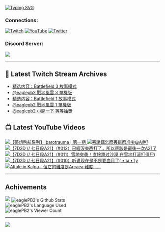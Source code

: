 <!--### Hello people, I'm EaglePB2 - The one who building something for fun 👋
Thank you for standby for this profile.   
The purpose of this profile is coming soon.   
You may come back later, as you wish if this readme.md is updated.   -->

<a href="https://git.io/typing-svg"><img src="https://readme-typing-svg.herokuapp.com?font=Fira+Code&duration=1000&pause=5000&vCenter=true&random=false&width=500&lines=%F0%9F%91%8B+Hello+Everyone%2C+I'm+EaglePB2.;%F0%9F%99%87+Thank+you+for+stopping+by+my+profile.+;%F0%9F%94%AD+%3D%3D%3D%3D+%F0%9F%94%AD;%F0%9F%91%8B+%E4%BD%A0%E5%A5%BD%EF%BC%8C%E6%AD%A1%E8%BF%8E%E4%BE%86%E5%88%B0%E6%88%91%E7%9A%84%E4%BB%A3%E7%A2%BC%E5%BA%AB%E3%80%82;%F0%9F%99%87+%E6%84%9F%E8%AC%9D%E5%89%8D%E4%BE%86%E5%8F%83%E8%A7%80%E5%B0%8F%E5%B1%8B+owo~" alt="Typing SVG" /></a>

### Connections:

[![Twitch](https://img.shields.io/badge/Twitch-9347FF?style=flat-square&logo=twitch&logoColor=white)](https://www.twitch.tv/eaglepb2)
[![YouTube](https://img.shields.io/badge/YouTube-%23FF0000.svg?style=flat-square&logo=YouTube&logoColor=white)](https://www.youtube.com/eaglepb2)
[![Twitter](https://img.shields.io/badge/Twitter-%231DA1F2.svg?style=flat-square&logo=Twitter&logoColor=white)](https://twitter.com/eaglepb2)

### Discord Server:

[![](https://invidget.switchblade.xyz/qKrub9b?theme=dark&language=ch)](https://discord.gg/qKrub9b)

---

## 👾 Latest Twitch Stream Archives
<!-- TWITCH:START -->
- [精选内容：Battlefield 3 故事模式](https://www.twitch.tv/videos/2174536755)
- [@eaglepb2 戰地風雲 3 單機版](https://www.twitch.tv/videos/2174322723)
- [精选内容：Battlefield 1 故事模式](https://www.twitch.tv/videos/2173306641)
- [@eaglepb2 戰地風雲 1 單機版](https://www.twitch.tv/videos/2172614101)
- [@eaglepb2 小開一下 等等抽獎](https://www.twitch.tv/videos/2171777695)
<!-- TWITCH:END -->



## 📺 Latest YouTube Videos
<!-- YOUTUBE:START -->
<!-- YOUTUBE:END -->

<!-- BEGIN YOUTUBE-CARDS -->
<a href="https://www.youtube.com/watch?v=Vo5cSVl2vIU">
  <picture>
    <source media="(prefers-color-scheme: dark)" srcset="https://ytcards.demolab.com/?id=Vo5cSVl2vIU&title=%E3%80%90%E5%A4%A2%E6%83%B3%E5%95%93%E8%88%AA%E7%B3%BB%E5%88%97%E3%80%91+barotrauma+%7C+%E7%AC%AC%E4%B8%80%E6%9C%9F&lang=zh&timestamp=1718608974&background_color=%230d1117&title_color=%23ffffff&stats_color=%23dedede&max_title_lines=1&width=250&border_radius=5&duration=12821">
    <img src="https://ytcards.demolab.com/?id=Vo5cSVl2vIU&title=%E3%80%90%E5%A4%A2%E6%83%B3%E5%95%93%E8%88%AA%E7%B3%BB%E5%88%97%E3%80%91+barotrauma+%7C+%E7%AC%AC%E4%B8%80%E6%9C%9F&lang=zh&timestamp=1718608974&background_color=%23ffffff&title_color=%2324292f&stats_color=%2357606a&max_title_lines=1&width=250&border_radius=5&duration=12821" alt="【夢想啓航系列】 barotrauma | 第一期" title="【夢想啓航系列】 barotrauma | 第一期">
  </picture>
</a>
<a href="https://www.youtube.com/watch?v=QJuA2D_WH9I">
  <picture>
    <source media="(prefers-color-scheme: dark)" srcset="https://ytcards.demolab.com/?id=QJuA2D_WH9I&title=%E4%B8%9F%E8%AA%98%E9%A4%8C%E6%80%8E%E9%BA%BD%E4%B8%9F%E9%80%99%E9%BA%BD%E5%87%86%E5%95%A6%40A%40%3F&lang=zh&timestamp=1718596824&background_color=%230d1117&title_color=%23ffffff&stats_color=%23dedede&max_title_lines=1&width=250&border_radius=5&duration=20">
    <img src="https://ytcards.demolab.com/?id=QJuA2D_WH9I&title=%E4%B8%9F%E8%AA%98%E9%A4%8C%E6%80%8E%E9%BA%BD%E4%B8%9F%E9%80%99%E9%BA%BD%E5%87%86%E5%95%A6%40A%40%3F&lang=zh&timestamp=1718596824&background_color=%23ffffff&title_color=%2324292f&stats_color=%2357606a&max_title_lines=1&width=250&border_radius=5&duration=20" alt="丟誘餌怎麽丟這麽准啦@A@?" title="丟誘餌怎麽丟這麽准啦@A@?">
  </picture>
</a>
<a href="https://www.youtube.com/watch?v=AEBhbPudyBY">
  <picture>
    <source media="(prefers-color-scheme: dark)" srcset="https://ytcards.demolab.com/?id=AEBhbPudyBY&title=%E3%80%907D2D+%2F%2F+%E4%B8%83%E6%97%A5%E6%AE%BAA21%E3%80%91%EF%BC%88%23012%EF%BC%89%E5%B7%B2%E7%B6%93%E6%B2%92%E6%9D%B1%E8%A5%BF%E6%89%93%E4%BA%86%EF%BC%8C%E6%89%80%E4%BB%A5%E6%87%89%E8%A9%B2%E6%98%AF%E6%9C%80%E5%BE%8C%E4%B8%80%E6%AC%A1A21%E4%BA%86&lang=zh&timestamp=1718530724&background_color=%230d1117&title_color=%23ffffff&stats_color=%23dedede&max_title_lines=1&width=250&border_radius=5&duration=19640">
    <img src="https://ytcards.demolab.com/?id=AEBhbPudyBY&title=%E3%80%907D2D+%2F%2F+%E4%B8%83%E6%97%A5%E6%AE%BAA21%E3%80%91%EF%BC%88%23012%EF%BC%89%E5%B7%B2%E7%B6%93%E6%B2%92%E6%9D%B1%E8%A5%BF%E6%89%93%E4%BA%86%EF%BC%8C%E6%89%80%E4%BB%A5%E6%87%89%E8%A9%B2%E6%98%AF%E6%9C%80%E5%BE%8C%E4%B8%80%E6%AC%A1A21%E4%BA%86&lang=zh&timestamp=1718530724&background_color=%23ffffff&title_color=%2324292f&stats_color=%2357606a&max_title_lines=1&width=250&border_radius=5&duration=19640" alt="【7D2D // 七日殺A21】（#012）已經沒東西打了，所以應該是最後一次A21了" title="【7D2D // 七日殺A21】（#012）已經沒東西打了，所以應該是最後一次A21了">
  </picture>
</a>
<a href="https://www.youtube.com/watch?v=NuCur70m2n8">
  <picture>
    <source media="(prefers-color-scheme: dark)" srcset="https://ytcards.demolab.com/?id=NuCur70m2n8&title=%E3%80%907D2D+%2F%2F+%E4%B8%83%E6%97%A5%E6%AE%BAA21%E3%80%91%EF%BC%88%23011%EF%BC%89%E9%9B%AA%E5%9C%B0%E7%AA%81%E8%A2%AD%EF%BC%81%E7%9B%B4%E6%8E%A5%E8%B7%B3%E8%BF%87%E6%B2%99%E6%BC%A0+%E5%9C%A8%E9%9B%AA%E5%9C%B0%E6%89%93%E6%BB%9A%E6%89%93%E5%83%B5%E5%B0%B8%28&lang=zh&timestamp=1718436912&background_color=%230d1117&title_color=%23ffffff&stats_color=%23dedede&max_title_lines=1&width=250&border_radius=5&duration=14776">
    <img src="https://ytcards.demolab.com/?id=NuCur70m2n8&title=%E3%80%907D2D+%2F%2F+%E4%B8%83%E6%97%A5%E6%AE%BAA21%E3%80%91%EF%BC%88%23011%EF%BC%89%E9%9B%AA%E5%9C%B0%E7%AA%81%E8%A2%AD%EF%BC%81%E7%9B%B4%E6%8E%A5%E8%B7%B3%E8%BF%87%E6%B2%99%E6%BC%A0+%E5%9C%A8%E9%9B%AA%E5%9C%B0%E6%89%93%E6%BB%9A%E6%89%93%E5%83%B5%E5%B0%B8%28&lang=zh&timestamp=1718436912&background_color=%23ffffff&title_color=%2324292f&stats_color=%2357606a&max_title_lines=1&width=250&border_radius=5&duration=14776" alt="【7D2D // 七日殺A21】（#011）雪地突袭！直接跳过沙漠 在雪地打滚打僵尸(" title="【7D2D // 七日殺A21】（#011）雪地突袭！直接跳过沙漠 在雪地打滚打僵尸(">
  </picture>
</a>
<a href="https://www.youtube.com/watch?v=v2VdKICNgks">
  <picture>
    <source media="(prefers-color-scheme: dark)" srcset="https://ytcards.demolab.com/?id=v2VdKICNgks&title=%E3%80%907D2D+%2F%2F+%E4%B8%83%E6%97%A5%E6%AE%BAA21%E3%80%91%EF%BC%88%23010%EF%BC%89%E5%90%AC%E8%AF%B4%E7%8E%B0%E5%9C%A8%E6%98%AF%E4%B8%8D%E6%98%AF%E8%A6%81%E8%A1%80%E6%9C%88%E4%BA%86%28+%E2%80%A2%CC%80+%CF%89+%E2%80%A2%CC%81+%29y&lang=zh&timestamp=1718367217&background_color=%230d1117&title_color=%23ffffff&stats_color=%23dedede&max_title_lines=1&width=250&border_radius=5&duration=17067">
    <img src="https://ytcards.demolab.com/?id=v2VdKICNgks&title=%E3%80%907D2D+%2F%2F+%E4%B8%83%E6%97%A5%E6%AE%BAA21%E3%80%91%EF%BC%88%23010%EF%BC%89%E5%90%AC%E8%AF%B4%E7%8E%B0%E5%9C%A8%E6%98%AF%E4%B8%8D%E6%98%AF%E8%A6%81%E8%A1%80%E6%9C%88%E4%BA%86%28+%E2%80%A2%CC%80+%CF%89+%E2%80%A2%CC%81+%29y&lang=zh&timestamp=1718367217&background_color=%23ffffff&title_color=%2324292f&stats_color=%2357606a&max_title_lines=1&width=250&border_radius=5&duration=17067" alt="【7D2D // 七日殺A21】（#010）听说现在是不是要血月了( •̀ ω •́ )y" title="【7D2D // 七日殺A21】（#010）听说现在是不是要血月了( •̀ ω •́ )y">
  </picture>
</a>
<a href="https://www.youtube.com/watch?v=qJkueoi0kbI">
  <picture>
    <source media="(prefers-color-scheme: dark)" srcset="https://ytcards.demolab.com/?id=qJkueoi0kbI&title=Altale+in+Kalpa%EF%BC%8C%E4%BD%86%E5%AE%83%E7%9A%84%E9%9B%A3%E5%BA%A6%E6%98%AFArcaea+%E9%9B%A3%E5%BA%A6%E2%80%A6%E2%80%A6&lang=zh&timestamp=1716781373&background_color=%230d1117&title_color=%23ffffff&stats_color=%23dedede&max_title_lines=1&width=250&border_radius=5&duration=171">
    <img src="https://ytcards.demolab.com/?id=qJkueoi0kbI&title=Altale+in+Kalpa%EF%BC%8C%E4%BD%86%E5%AE%83%E7%9A%84%E9%9B%A3%E5%BA%A6%E6%98%AFArcaea+%E9%9B%A3%E5%BA%A6%E2%80%A6%E2%80%A6&lang=zh&timestamp=1716781373&background_color=%23ffffff&title_color=%2324292f&stats_color=%2357606a&max_title_lines=1&width=250&border_radius=5&duration=171" alt="Altale in Kalpa，但它的難度是Arcaea 難度……" title="Altale in Kalpa，但它的難度是Arcaea 難度……">
  </picture>
</a>
<!-- END YOUTUBE-CARDS -->

---

## Achivements
[![](https://github-profile-trophy.vercel.app/?username=eaglepb2&theme=monokai&no-bg=true&&title=Repositories,Issues,Commit,MultiLanguage)](https://github.com/anuraghazra/github-readme-stats)
<img align="center" alt="eaglePB2's Github Stats" src="https://github-readme-stats.vercel.app/api?username=eaglePB2&show_icons=true&hide_border=true&theme=merko" />
<br>
<img align="center" alt="eaglePB2's Language Used" src="https://github-readme-stats.vercel.app/api/top-langs/?username=eaglePB2&show_icons=true&hide_border=true&theme=merko&layout=compact&langs_count=8" />
<br>
<img align="center" alt="eaglePB2's Viewer Count" src="https://visitcount.itsvg.in/api?id=eaglepb2&label=Profile%20Views&color=3&icon=5&pretty=true" />

<hr>

<!-- RANDOMQUOTE:START -->
![](https://quotes-github-readme.vercel.app/api?type=horizontal&theme=merko)
<!-- RANDOMQUOTE:END -->


<!--
       _____   _   _   _____       _____   _   _   ____   
      |_   _| | | | | |  ___|     |  ___| | \ | | |  _  \  
        | |   | |_| | | |___      | |___  |  \| | | | | | 
        | |   |  _  | |  ___|     |  ___| |     | | | | | 
        | |   | | | | | |___      | |___  | |\  | | |_| | 
        |_|   |_| |_| |_____|     |_____| |_| \_| |____ / 
      
-->
